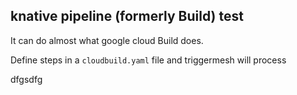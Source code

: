 ## knative pipeline (formerly Build) test

It can do almost what google cloud Build does.

Define steps in a `cloudbuild.yaml` file and triggermesh will process


dfgsdfg
